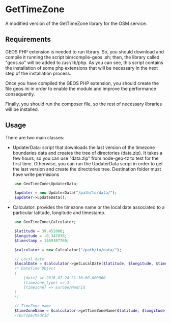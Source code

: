 # GetTimeZone

A modified version of the GetTimeZone library for the OSM service.

## Requirements
GEOS PHP extension is needed to run library. So, you should download and compile it running the script bin/compile-geos
.sh; then, the library called "geos.so" will be added to /usr/lib/php.
As you can see, this script contains the installation of some php extensions that will be necessary in the next
step of the installation process.

Once you have compiled the GEOS PHP extension, you should create the file geos.ini in order to enable the module and improve the performance consequently.

Finally, you should run the composer file, so the rest of necessary libraries will be installed.


## Usage
There are two main classes:

* UpdaterData: script that downloads the last version of the timezone boundaries data and creates the tree of directories (data.zip). It takes a few hours, so you can use "data.zip" from node-geo-tz to test for the first time. Otherwise, you can run the UpdaterData script in order to get the last version and create the directories tree. Destination folder must have write permisions

```php
    use GeoTimeZone\UpdaterData;

    $updater = new UpdaterData("/path/to/data/");
    $updater->updateData();
```

* Calculator: provides the timezone name or the local date associated to a particular latitude, longitude and timestamp.
```php
    use GeoTimeZone\Calculator;

    $latitude = 39.452800;
    $longitude = -0.347038;
    $timestamp = 1469387760;

    $calculator = new Calculator("/path/to/data/");

    // Local date
    $localDate = $calculator->getLocalDate($latitude, $longitude, $timestamp);
    /* DateTime Object
    (
        [date] => 2016-07-24 21:16:00.000000
        [timezone_type] => 3
        [timezone] => Europe/Madrid
    )
    */

    // TimeZone name
    $timeZoneName = $calculator->getTimeZoneName($latitude, $longitude);
    //Europe/Madrid
```
